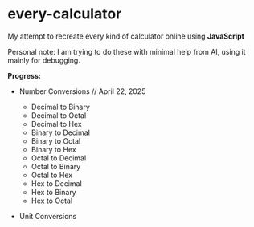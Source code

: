 # every-calculator
My attempt to recreate every kind of calculator online using **JavaScript**

Personal note: I am trying to do these with minimal help from AI, using it mainly for debugging.

**Progress:**
- Number Conversions // April 22, 2025
  - Decimal to Binary
  - Decimal to Octal
  - Decimal to Hex
  - Binary to Decimal
  - Binary to Octal
  - Binary to Hex
  - Octal to Decimal
  - Octal to Binary
  - Octal to Hex
  - Hex to Decimal
  - Hex to Binary
  - Hex to Octal

- Unit Conversions